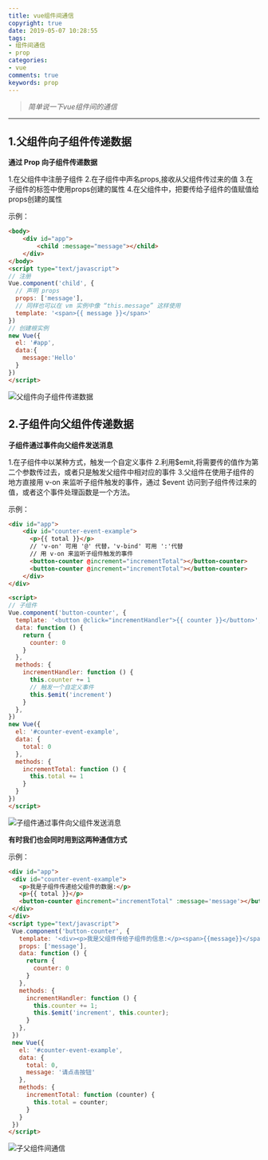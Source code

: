 ```yaml
---
title: vue组件间通信
copyright: true
date: 2019-05-07 10:28:55
tags:
- 组件间通信
- prop
categories:
- vue
comments: true
keywords: prop
---
```

>*简单说一下vue组件间的通信*
***
<!-- more -->

## 1.父组件向子组件传递数据

**通过 Prop 向子组件传递数据**

1.在父组件中注册子组件
2.在子组件中声名props,接收从父组件传过来的值
3.在子组件的标签中使用props创建的属性
4.在父组件中，把要传给子组件的值赋值给props创建的属性

示例：

```html
<body>
    <div id="app">
        <child :message="message"></child>
    </div>
</body>
<script type="text/javascript">    
// 注册
Vue.component('child', {
  // 声明 props
  props: ['message'],
  // 同样也可以在 vm 实例中像 “this.message” 这样使用
  template: '<span>{{ message }}</span>'
})
// 创建根实例
new Vue({
  el: '#app',
  data:{
    message:'Hello'
  }
})
</script>
```
![父组件向子组件传递数据](pic1.png)


## 2.子组件向父组件传递数据

**子组件通过事件向父组件发送消息**

1.在子组件中以某种方式，触发一个自定义事件
2.利用$emit,将需要传的值作为第二个参数传过去，或者只是触发父组件中相对应的事件
3.父组件在使用子组件的地方直接用 v-on 来监听子组件触发的事件，通过 $event 访问到子组件传过来的值，或者这个事件处理函数是一个方法。

示例：

```html
<div id="app">
	<div id="counter-event-example">
	  <p>{{ total }}</p>
	  // 'v-on' 可用 '@' 代替，'v-bind' 可用 ':'代替
	  // 用 v-on 来监听子组件触发的事件
	  <button-counter @increment="incrementTotal"></button-counter>
	  <button-counter @increment="incrementTotal"></button-counter>
	</div>
</div>

<script>
// 子组件
Vue.component('button-counter', {
  template: '<button @click="incrementHandler">{{ counter }}</button>',
  data: function () {
    return {
      counter: 0
    }
  },
  methods: {
    incrementHandler: function () {
      this.counter += 1
      // 触发一个自定义事件
      this.$emit('increment')
    }
  },
})
new Vue({
  el: '#counter-event-example',
  data: {
    total: 0
  },
  methods: {
    incrementTotal: function () {
      this.total += 1
    }
  }
})
</script>
```

![子组件通过事件向父组件发送消息](pic2.png)

**有时我们也会同时用到这两种通信方式**

示例：

```html
<div id="app">
 <div id="counter-event-example">
   <p>我是子组件传递给父组件的数据:</p>
   <p>{{ total }}</p>
   <button-counter @increment="incrementTotal" :message='message'></button-counter>
 </div>
</div>
<script type="text/javascript">
 Vue.component('button-counter', {
   template: '<div><p>我是父组件传给子组件的信息:</p><span>{{message}}</span><button @click="incrementHandler">{{ counter }}</button></div>',
   props: ['message'],
   data: function () {
     return {
       counter: 0
     }
   },
   methods: {
     incrementHandler: function () {
       this.counter += 1;
       this.$emit('increment', this.counter);
     }
   },
 })
 new Vue({
   el: '#counter-event-example',
   data: {
     total: 0,
     message: '请点击按钮'
   },
   methods: {
     incrementTotal: function (counter) {
       this.total = counter;
     }
   }
 })
</script>
```

![子父组件间通信](pic3.png)
